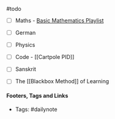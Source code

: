 #todo
- [ ] Maths - [Basic Mathematics Playlist](https://www.youtube.com/watch?v=dJHWsbcjAsY&list=PL_A4M5IAkMafig81EHnu345hUAHXOhe46)
- [ ] German
- [ ] Physics
- [ ] Code - [[Cartpole PID]]
- [ ] Sanskrit
- [ ] The [[Blackbox Method]] of Learning


#### Footers, Tags and Links
- Tags: #dailynote     